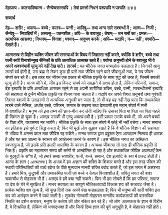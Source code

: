  **देहापत्य** **-** **कलत्रादिष्वात्म** **-** **सैन्येष्वसत्स्वपि ।** **तेषां प्रमत्तो निधनं पश्यन्नपि न पश्यति ॥ ४॥** 

**शब्दार्थ** 

**देह—** **शरीर** **; अपत्य—** **बच्चे** **; कलत्र—** **पत्नी** **; आदिषु—** **तथा अन्य सारे सश्बन्धों में** **; आत्म—** **निजी** **; सैन्येषु—** **सिपाहियों में** **;** **असत्सु—** **पतनशील** **; अपि—** **के बावजूद** **; तेषाम्—** **उन सबों का** **; प्रमत्त:—** **अत्यधिक आसक्त** **; निधनम्—** **विनाश** **; पश्यन्—** **अनुभव करके** **; अपि—** **यद्यपि** **; न—** **नहीं** **; पश्यति—** **देखते हैं।** **.** 

**आत्मतत्त्व से विहीन व्यक्ति जीवन की समस्याओं के विषय में जिज्ञासा नहीं करते, क्योंकि** **वे शरीर, बच्चे तथा पत्नी रूपी विनाशोन्मुख सैनिकों के प्रति अत्यधिक आसक्त रहते हैं। पर्याप्त** **अनुभवी होने के बावजूद भी वे अपने अवश्यंभावी मृत्यु को नहीं देख पाते।** **तात्पर्य :** यह भौतिक जगत मत्र्यलोक कहलाता है। जिनकी आयु लाखों वर्ष होती है, उस ब्रह्म से लेकर कुछ ही पलों तक जीवित रहने वाले जीवाणुओं तक, ये सब जीवन-संघर्ष कर रहे हैं। इस तरह यह जीवन एक प्रकार से भौतिक प्रकृति के साथ युद्ध की तरह है, जिसमें सबकी मृत्यु होनी है। मानव योनि में, जीव इस विकट संघर्ष को समझने में सक्षम होता है, लेकिन परिजनों, समाज, देश इत्यादि के प्रति अत्यधिक आसक्त रहने से वह अपनी शारीरिक शक्ति, बच्चे, पत्नी, सश्बन्धीजनों इत्यादि की सहायता से दुर्जेय भौतिक प्रकृति पर विजय पाना चाहता है। यद्यपि वह अपने विगत अनुभवों तथा पूर्ववर्ती दिवंगत वंशजों के उदाहरणों से अत्यधिक अनुभवी बन जाता है, तो भी वह यह नहीं देख पाता कि तथाकथित लडऩे वाले सैनिक, अर्थात् बच्चे, परिजन, समाज के सदस्य तथा देशवासी इस महान् संघर्ष में सभी विनाशशील हैं। मनुष्य को इस तथ्य की छान-बीन कर लेनी चाहिए कि उसका पिता या पिता का पिता पहले ही दिवंगत हो चुका है। अतएव उसकी भी मृत्यु अवश्यंभावी है। इसी प्रकार उसके बच्चे भी, जो अपने बच्चों के पिता होंगे, यथासमय मर जायेंगे। भौतिक प्रकृति के साथ इस संघर्ष में कोई भी नहीं बचेगा। मानव समाज का इतिहास इसे पूर्णत: सिद्ध करता है; फिर भी मूर्ख लोग सुझाव रखते हैं कि वे भौतिक विज्ञान की सहायता से भविष्य में अनन्त काल तक जीवित रह सकेंगे। मानव समाज द्वारा प्रदॢशत ऐसा अल्पज्ञान निश्चय ही भ्रामक है और यह सब आत्मा के स्वरूप की अवहेलना करने के कारण है। इस भौतिक जगत का अस्तित्व स्वप्नतुल्य है, जो इसके प्रति हमारी आसक्ति के कारण है। अन्यथा जीवात्मा तो सदा ही भौतिक प्रकृति से भिन्न है। प्रकृति का महासागर समय की तरंगों से आन्दोलित हो रहा है और तथाकथित जीवित अवस्थाएँ फेन के बुदबुदों के स²श हैं, जो हमारे समक्ष स्वशरीर, पत्नी, बच्चे, समाज, देश इत्यादि के रूप में प्रकट होती हैं। आत्मा के ज्ञान ( *आत्मतत्त्व* ) के अभाव में हम अज्ञान की शक्ति के शिकार बनते है और इस तरह जीवन की स्थायी परिस्थितियों की व्यर्थ खोज के पीछे मूल्यवान मानवी शक्ति बर्बाद करते हैं, जो इस जगत में असश्भव है। हमारे मित्र, कुटुश्बी और तथाकथित पत्नी एवं बच्चे न केवल विनाशशील हैं, अपितु जगत की बाह्य चकाचौंध से मोहग्रस्त भी हैं। अतएव वे हमें बचा नहीं सकते। फिर भी हम सोचते हैं कि हम परिवार, समाज या देश के घेरे में सुरक्षित हैं। मानव सवयता का सश्पूर्ण भौतिकतावादी विकास शव की सजावट जैसा है। प्रत्येक व्यक्ति शव तुल्य है, जो कुछ दिनों तक अपने पंख फडफ़ड़ाता है; फिर भी मनुष्य की सारी शक्ति इस शव को अलंकृत करने में व्यर्थ जाती है। शुकदेव गोस्वामी मोहग्रस्त मानवीय कार्यकलापों की वास्तविक स्थिति का दर्शन कराकर, मनुष्य के कर्तव्य की ओर संकेत कर रहे हैं। जो लोग *आत्मतत्त्व* के ज्ञान से विहीन हैं, वे दिग्भ्रमित हैं, लेकिन जो भगवद्भक्त हैं और जिन्हें दिव्य ज्ञान की पूर्ण अनुभूति है, वे मोहग्रस्त नहीं होते। 